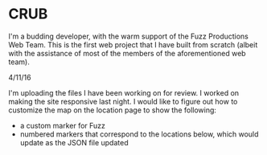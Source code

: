 # CRUB
I'm a budding developer, with the warm support of the Fuzz Productions Web Team. This is the first web project that I have built from scratch (albeit with the assistance of most of the members of the aforementioned web team).

4/11/16

I'm uploading the files I have been working on for review. I worked on making the site responsive last night. I would like to figure out how to customize the map on the location page to show the following:
- a custom marker for Fuzz
- numbered markers that correspond to the locations below, which would update as the JSON file updated
